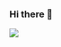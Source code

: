 ### Hi there 👋

<img src="https://github-readme-stats.vercel.app/api/top-langs/?username=vlonebara&hide_progress=false&theme=radical">
